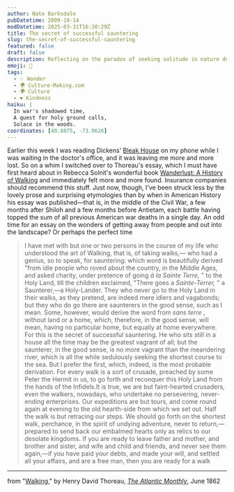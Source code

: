 ```yaml
---
author: Nate Barksdale
pubDatetime: 2009-10-14
modDatetime: 2025-03-31T16:30:29Z
title: The secret of successful sauntering
slug: the-secret-of-successful-sauntering
featured: false
draft: false
description: Reflecting on the paradox of seeking solitude in nature during the turmoil of war through Thoreau's insights.
emoji: 🌳
tags:
  - ✨ Wonder
  - 🌍 Culture-Making.com
  - 🌍 Culture
  - ❤️ Kindness
haiku: |
  In war's shadowed time,  
  A quest for holy ground calls,  
  Solace in the woods.
coordinates: [40.8075, -73.9626]
---
```


Earlier this week I was reading Dickens' [Bleak House](http://books.google.com/books?id=z3QZAAAAYAAJ&printsec=frontcover&dq=dickens+bleak+house&ei=ViTWSuiEN4uolQTmg6moAQ#v=onepage&q=&f=false) on my phone while I was waiting in the doctor's office, and it was leaving me more and more lost. So on a whim I switched over to Thoreau's essay, which I must have first heard about in Rebecca Solnit's wonderful book [Wanderlust: A History of Walking](https://www.google.com/search?q=%22Wanderlust%3A%20A%20History%20of%20Walking%22%20amazon.com) and immediately felt more and more found. Insurance companies should recommend this stuff. Just now, though, I've been struck less by the lovely prose and surprising etymologies than by when in American History his essay was published—that is, in the middle of the Civil War, a few months after Shiloh and a few months before Antietam, each battle having topped the sum of all previous American war deaths in a single day. An odd time for an essay on the wonders of getting away from people and out into the landscape? Or perhaps the perfect time

> I have met with but one or two persons in the course of my life who understood the art of Walking, that is, of taking walks,— who had a genius, so to speak, for sauntering: which word is beautifully derived "from idle people who roved about the country, in the Middle Ages, and asked charity, under pretence of going _à la Sainte Terre,_ " to the Holy Land, till the children exclaimed, "There goes a _Sainte-Terrer,_ " a Saunterer,—a Holy-Lander. They who never go to the Holy Land in their walks, as they pretend, are indeed mere idlers and vagabonds; but they who do go there are saunterers in the good sense, such as I mean. Some, however, would derive the word from _sans terre_ , without land or a home, which, therefore, in the good sense, will mean, having no particular home, but equally at home everywhere. For this is the secret of successful sauntering. He who sits still in a house all the time may be the greatest vagrant of all; but the saunterer, in the good sense, is no more vagrant than the meandering river, which is all the while sedulously seeking the shortest course to the sea. But I prefer the first, which, indeed, is the most probable derivation. For every walk is a sort of crusade, preached by some Peter the Hermit in us, to go forth and reconquer this Holy Land from the hands of the Infidels.It is true, we are but faint-hearted crusaders, even the walkers, nowadays, who undertake no persevering, never-ending enterprises. Our expeditions are but tours, and come round again at evening to the old hearth-side from which we set out. Half the walk is but retracing our steps. We should go forth on the shortest walk, perchance, in the spirit of undying adventure, never to return,—prepared to send back our embalmed hearts only as relics to our desolate kingdoms. If you are ready to leave father and mother, and brother and sister, and wife and child and friends, and never see them again,—if you have paid your debts, and made your will, and settled all your affairs, and are a free man, then you are ready for a walk

---

from "[Walking](http://books.google.com/books?pg=PA657&dq=%22go+forth+on+the+shortest+walk,+perchance%22&ei=2R_WSuTmMaCQkATxr72IAQ&id=ZqwxRc01fFkC&as_brr=1#v=onepage&q=%22go%20forth%20on%20the%20shortest%20walk%2C%20perchance%22&f=false)," by Henry David Thoreau, [_The Atlantic Monthly_](http://www.theatlantic.com), June 1862
